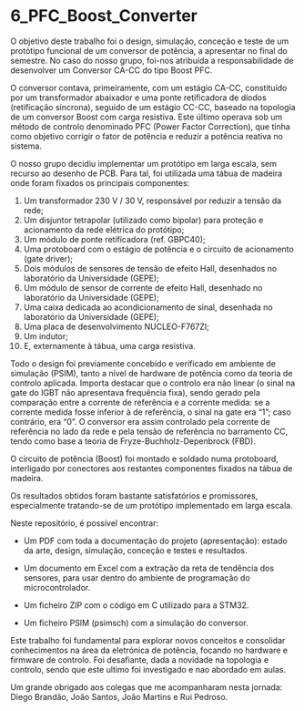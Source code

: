 # 6_PFC_Boost_Converter

O objetivo deste trabalho foi o design, simulação, conceção e teste de um protótipo funcional de um conversor de potência, a apresentar no final do semestre. No caso do nosso grupo, foi-nos atribuída a responsabilidade de desenvolver um Conversor CA-CC do tipo Boost PFC.

O conversor contava, primeiramente, com um estágio CA-CC, constituído por um transformador abaixador e uma ponte retificadora de díodos (retificação síncrona), seguido de um estágio CC-CC, baseado na topologia de um conversor Boost com carga resistiva. Este último operava sob um método de controlo denominado PFC (Power Factor Correction), que tinha como objetivo corrigir o fator de potência e reduzir a potência reativa no sistema.

O nosso grupo decidiu implementar um protótipo em larga escala, sem recurso ao desenho de PCB. Para tal, foi utilizada uma tábua de madeira onde foram fixados os principais componentes:

1. Um transformador 230 V / 30 V, responsável por reduzir a tensão da rede;
2. Um disjuntor tetrapolar (utilizado como bipolar) para proteção e acionamento da rede elétrica do protótipo;
3. Um módulo de ponte retificadora (ref. GBPC40);
4. Uma protoboard com o estágio de potência e o circuito de acionamento (gate driver);
5. Dois módulos de sensores de tensão de efeito Hall, desenhados no laboratório da Universidade (GEPE);
6. Um módulo de sensor de corrente de efeito Hall, desenhado no laboratório da Universidade (GEPE);
7. Uma caixa dedicada ao acondicionamento de sinal, desenhada no laboratório da Universidade (GEPE);
8. Uma placa de desenvolvimento NUCLEO-F767ZI;
9. Um indutor;
10. E, externamente à tábua, uma carga resistiva.

Todo o design foi previamente concebido e verificado em ambiente de simulação (PSIM), tanto a nível de hardware de potência como da teoria de controlo aplicada. Importa destacar que o controlo era não linear (o sinal na gate do IGBT não apresentava frequência fixa), sendo gerado pela comparação entre a corrente de referência e a corrente medida: se a corrente medida fosse inferior à de referência, o sinal na gate era “1”; caso contrário, era “0”. O conversor era assim controlado pela corrente de referência no lado da rede e pela tensão de referência no barramento CC, tendo como base a teoria de Fryze-Buchholz-Depenbrock (FBD).

O circuito de potência (Boost) foi montado e soldado numa protoboard, interligado por conectores aos restantes componentes fixados na tábua de madeira.

Os resultados obtidos foram bastante satisfatórios e promissores, especialmente tratando-se de um protótipo implementado em larga escala.

Neste repositório, é possível encontrar:

- Um PDF com toda a documentação do projeto (apresentação): estado da arte, design, simulação, conceção e testes e resultados.

- Um documento em Excel com a extração da reta de tendência dos sensores, para usar dentro do ambiente de programação do microcontrolador.

- Um ficheiro ZIP com o código em C utilizado para a STM32.

- Um ficheiro PSIM (psimsch) com a simulação do conversor.

Este trabalho foi fundamental para explorar novos conceitos e consolidar conhecimentos na área da eletrónica de potência, focando no hardware e firmware de controlo. Foi desafiante, dada a novidade na topologia e controlo, sendo que este ultimo foi investigado e nao abordado em aulas.

Um grande obrigado aos colegas que me acompanharam nesta jornada: Diego Brandão, João Santos, João Martins e Rui Pedroso.
